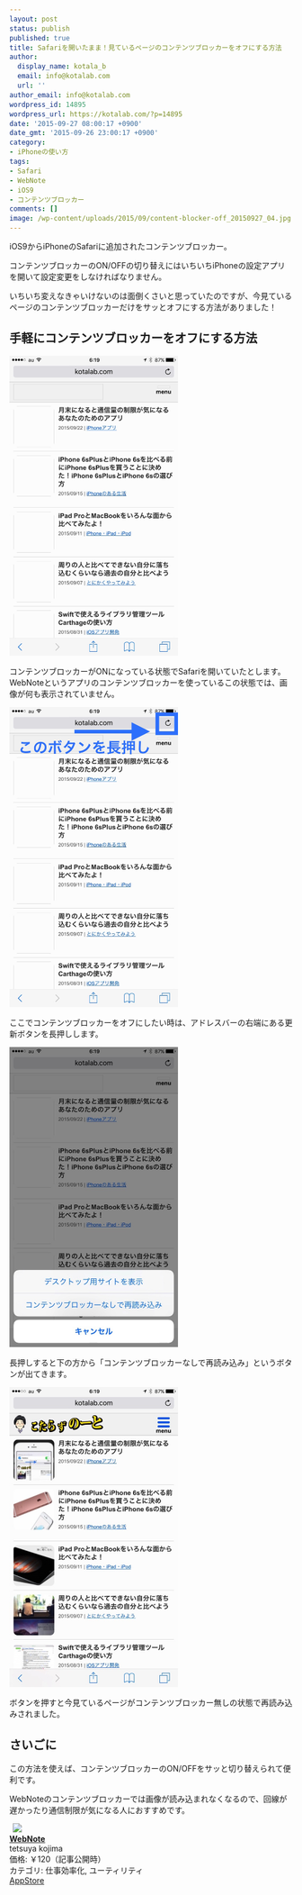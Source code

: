 ```yaml
---
layout: post
status: publish
published: true
title: Safariを開いたまま！見ているページのコンテンツブロッカーをオフにする方法
author:
  display_name: kotala_b
  email: info@kotalab.com
  url: ''
author_email: info@kotalab.com
wordpress_id: 14895
wordpress_url: https://kotalab.com/?p=14895
date: '2015-09-27 08:00:17 +0900'
date_gmt: '2015-09-26 23:00:17 +0900'
category:
- iPhoneの使い方
tags:
- Safari
- WebNote
- iOS9
- コンテンツブロッカー
comments: []
image: /wp-content/uploads/2015/09/content-blocker-off_20150927_04.jpg
---
```

<p>iOS9からiPhoneのSafariに追加されたコンテンツブロッカー。</p>
<p>コンテンツブロッカーのON/OFFの切り替えにはいちいちiPhoneの設定アプリを開いて設定変更をしなければなりません。</p>
<p>いちいち変えなきゃいけないのは面倒くさいと思っていたのですが、今見ているページのコンテンツブロッカーだけをサッとオフにする方法がありました！</p>
<!--more-->
<h2>手軽にコンテンツブロッカーをオフにする方法</h2>
<p><img src="/wp-content/uploads/2015/09/content-blocker-off_20150927_01.jpg" alt="Content blocker off 20150927 01" width="300" height ="533" class="aligncenter size-large" /></p>
<p>コンテンツブロッカーがONになっている状態でSafariを開いていたとします。<br />
WebNoteというアプリのコンテンツブロッカーを使っているこの状態では、画像が何も表示されていません。</p>
<p><img src="/wp-content/uploads/2015/09/content-blocker-off_20150927_05.jpg" alt="Content blocker off 20150927 05" width="300" height ="533" class="aligncenter size-large" /></p>
<p>ここでコンテンツブロッカーをオフにしたい時は、アドレスバーの右端にある更新ボタンを長押しします。</p>
<p><img src="/wp-content/uploads/2015/09/content-blocker-off_20150927_02.jpg" alt="Content blocker off 20150927 02" width="300" height ="533" class="aligncenter size-large" /></p>
<p>長押しすると下の方から「コンテンツブロッカーなしで再読み込み」というボタンが出てきます。</p>
<p><img src="/wp-content/uploads/2015/09/content-blocker-off_20150927_03.jpg" alt="Content blocker off 20150927 03" width="300" height ="533" class="aligncenter size-large" /></p>
<p>ボタンを押すと今見ているページがコンテンツブロッカー無しの状態で再読み込みされました。</p>
<h2>さいごに</h2>
<p>この方法を使えば、コンテンツブロッカーのON/OFFをサッと切り替えられて便利です。</p>
<p>WebNoteのコンテンツブロッカーでは画像が読み込まれなくなるので、回線が遅かったり通信制限が気になる人におすすめです。</p>
<div class="applink">
<div class="applinkimg"><a href="https://itunes.apple.com/jp/app/webnote/id911802747?mt=8&uo=4&at=10l4yU" rel="nofollow" target="_blank"><img hspace="6" src="http://is2.mzstatic.com/image/thumb/Purple3/v4/11/f8/23/11f82376-e6b6-8bd5-0988-88c33acf5e02/mzl.wibxkmaj.png/0x0ss-85.jpg" width="80" /></a></div>
<div class="applinktext">
<div class="applinktitle"><strong><a href="https://itunes.apple.com/jp/app/webnote/id911802747?mt=8&uo=4&at=10l4yU" rel="nofollow" target="_blank">WebNote</a></strong></div>
<div class="applinkinfo">tetsuya kojima</div>
<div class="applinkinfo">価格: ￥120（記事公開時）</div>
<div class="applinkinfo">カテゴリ: 仕事効率化, ユーティリティ</div>
</div>
<div class="clear"></div>
<div class="appstorelink"><a href="https://itunes.apple.com/jp/app/webnote/id911802747?mt=8&uo=4&at=10l4yU" rel="nofollow" target="_blank">AppStore</a></div>
</div>
